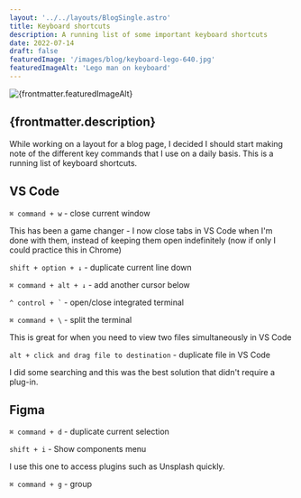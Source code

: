 ```yaml
---
layout: '../../layouts/BlogSingle.astro'
title: Keyboard shortcuts
description: A running list of some important keyboard shortcuts
date: 2022-07-14
draft: false
featuredImage: '/images/blog/keyboard-lego-640.jpg'
featuredImageAlt: 'Lego man on keyboard'
---
```


<img src={frontmatter.featuredImage} alt={frontmatter.featuredImageAlt} />

## {frontmatter.description}

While working on a layout for a blog page, I decided I should start making note of the different key commands that I use on a daily basis. This is a running list of keyboard shortcuts.

## VS Code

`⌘ command + w` - close current window

This has been a game changer - I now close tabs in VS Code when I'm done with them, instead of keeping them open indefinitely (now if only I could practice this in Chrome)

`shift + option + ↓` - duplicate current line down

`⌘ command + alt + ↓` - add another cursor below

`` ^ control + ` `` - open/close integrated terminal

`⌘ command + \` - split the terminal

This is great for when you need to view two files simultaneously in VS Code

`alt + click and drag file to destination` - duplicate file in VS Code

I did some searching and this was the best solution that didn't require a plug-in.

## Figma

`⌘ command + d` - duplicate current selection

`shift + i` - Show components menu

I use this one to access plugins such as Unsplash quickly.

`⌘ command + g` - group
